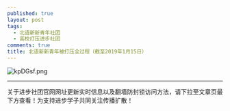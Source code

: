 ```yaml
---
published: true
layout: post
tags:
  - 北语新新青年社团
  - 高校打压进步社团
comments: true
title: 北语新新青年被打压全过程（截至2019年1月15日）
---
```


<img src="https://s2.ax1x.com/2019/01/17/kpDGsf.png" alt="kpDGsf.png" border="0" />

---
关于进步社团官网网址更新实时信息以及翻墙防封锁访问方法，请下拉至文章页最下方查看！为支持进步学子共同关注传播扩散！
